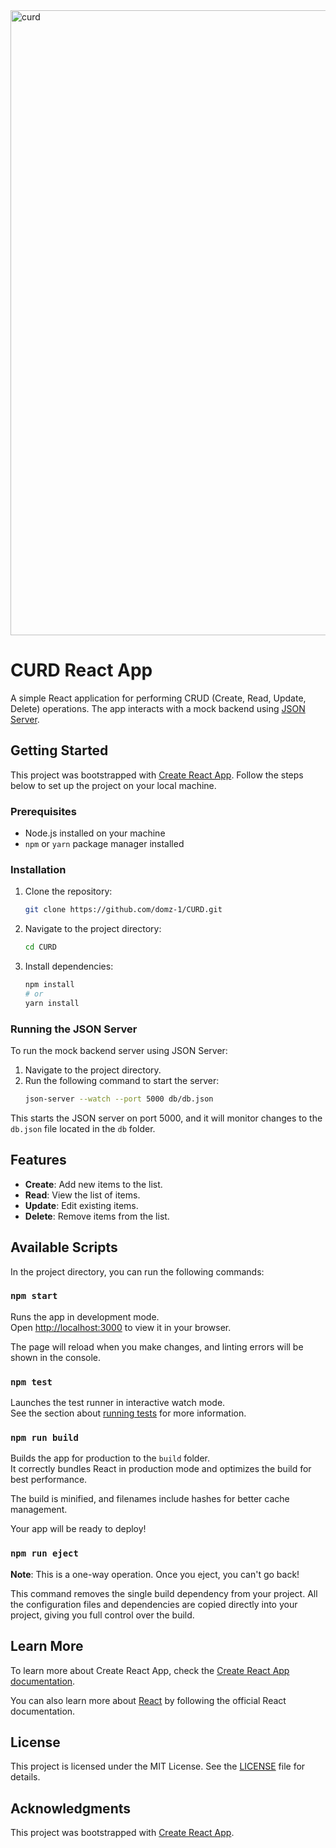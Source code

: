
<img src="https://github.com/user-attachments/assets/616bea9f-113d-4134-a3ae-e8998091dea0" width="1000" alt="curd">

# CURD React App

A simple React application for performing CRUD (Create, Read, Update, Delete) operations. The app interacts with a mock backend using [JSON Server](https://github.com/typicode/json-server).

## Getting Started

This project was bootstrapped with [Create React App](https://github.com/facebook/create-react-app). Follow the steps below to set up the project on your local machine.

### Prerequisites

- Node.js installed on your machine
- `npm` or `yarn` package manager installed

### Installation

1. Clone the repository:
   ```bash
   git clone https://github.com/domz-1/CURD.git
   ```

2. Navigate to the project directory:
   ```bash
   cd CURD
   ```

3. Install dependencies:
   ```bash
   npm install
   # or
   yarn install
   ```

### Running the JSON Server

To run the mock backend server using JSON Server:

1. Navigate to the project directory.
2. Run the following command to start the server:
   ```bash
   json-server --watch --port 5000 db/db.json
   ```

This starts the JSON server on port 5000, and it will monitor changes to the `db.json` file located in the `db` folder.

## Features

- **Create**: Add new items to the list.
- **Read**: View the list of items.
- **Update**: Edit existing items.
- **Delete**: Remove items from the list.

## Available Scripts

In the project directory, you can run the following commands:

### `npm start`

Runs the app in development mode.  
Open [http://localhost:3000](http://localhost:3000) to view it in your browser.

The page will reload when you make changes, and linting errors will be shown in the console.

### `npm test`

Launches the test runner in interactive watch mode.  
See the section about [running tests](https://facebook.github.io/create-react-app/docs/running-tests) for more information.

### `npm run build`

Builds the app for production to the `build` folder.  
It correctly bundles React in production mode and optimizes the build for best performance.

The build is minified, and filenames include hashes for better cache management.

Your app will be ready to deploy!

### `npm run eject`

**Note**: This is a one-way operation. Once you eject, you can't go back!

This command removes the single build dependency from your project. All the configuration files and dependencies are copied directly into your project, giving you full control over the build.

## Learn More

To learn more about Create React App, check the [Create React App documentation](https://facebook.github.io/create-react-app/docs/getting-started).

You can also learn more about [React](https://reactjs.org/) by following the official React documentation.

## License

This project is licensed under the MIT License. See the [LICENSE](LICENSE) file for details.

## Acknowledgments

This project was bootstrapped with [Create React App](https://github.com/facebook/create-react-app).
